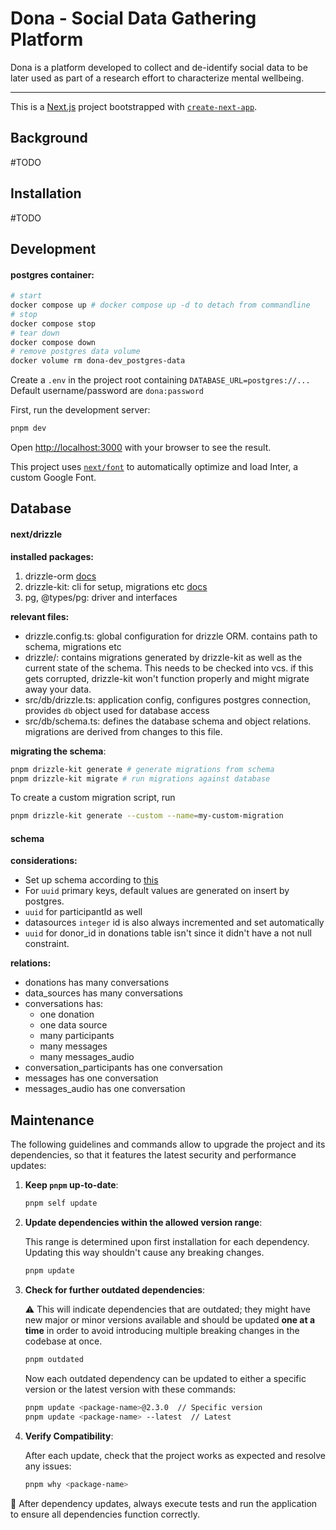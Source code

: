 # Dona - Social Data Gathering Platform
Dona is a platform developed to collect and de-identify social data to be later used as part of a research effort to characterize mental wellbeing.

---------

This is a [Next.js](https://nextjs.org/) project bootstrapped with [
`create-next-app`](https://github.com/vercel/next.js/tree/canary/packages/create-next-app).

## Background
#TODO

## Installation
#TODO

## Development

#### postgres container:
```bash
# start
docker compose up # docker compose up -d to detach from commandline
# stop
docker compose stop
# tear down
docker compose down
# remove postgres data volume
docker volume rm dona-dev_postgres-data
```

Create a `.env` in the project root containing `DATABASE_URL=postgres://...`  
Default username/password are `dona:password` 

First, run the development server:
```bash
pnpm dev
```

Open [http://localhost:3000](http://localhost:3000) with your browser to see the result.

This project uses [`next/font`](https://nextjs.org/docs/basic-features/font-optimization) to automatically optimize and
load Inter, a custom Google Font.

## Database

#### next/drizzle
__installed packages:__
1. drizzle-orm [docs](https://orm.drizzle.team/docs/overview)
2. drizzle-kit: cli for setup, migrations etc [docs](https://orm.drizzle.team/docs/kit-overview)
3. pg, @types/pg: driver and interfaces 

__relevant files:__
- drizzle.config.ts: global configuration for drizzle ORM. contains path to schema, migrations etc
- drizzle/: contains migrations generated by drizzle-kit as well as the current state of the schema. This needs to be checked into vcs. 
  if this gets corrupted, drizzle-kit won't function properly and might migrate away your data.
- src/db/drizzle.ts: application config, configures postgres connection, provides `db` object used for database access
- src/db/schema.ts: defines the database schema and object relations. migrations are derived from changes to this file. 

__migrating the schema__:
```bash
pnpm drizzle-kit generate # generate migrations from schema
pnpm drizzle-kit migrate # run migrations against database
```
To create a custom migration script, run
```bash
pnpm drizzle-kit generate --custom --name=my-custom-migration
```

#### schema
__considerations:__
- Set up schema according to [this](https://github.com/mbp-lab/dona/tree/main/conf/db/migration/default)
- For `uuid` primary keys, default values are generated on insert by postgres. 
- `uuid` for participantId as well
- datasources `integer` id is also always incremented and set automatically
- `uuid` for donor_id in donations table isn't since it didn't have a not null constraint.

__relations:__
- donations has many conversations
- data_sources has many conversations
- conversations has:
    * one donation
    * one data source
    * many participants
    * many messages
    * many messages_audio
- conversation_participants has one conversation
- messages has one conversation
- messages_audio has one conversation


## Maintenance

The following guidelines and commands allow to upgrade the project and its dependencies, so that it features the latest 
security and performance updates:

1. **Keep `pnpm` up-to-date**:
   ```bash
   pnpm self update
   ```
2. **Update dependencies within the allowed version range**:

   This range is determined upon first installation for each dependency. Updating this way shouldn't cause any breaking changes.
   ```bash
   pnpm update
   ```
   
3. **Check for further outdated dependencies**:

   ⚠️ This will indicate dependencies that are outdated; they might have new major or minor versions available and should be updated
    **one at a time** in order to avoid introducing multiple breaking changes in the codebase at once.
   ```bash
   pnpm outdated
   ```
   Now each outdated dependency can be updated to either a specific version or the latest version with these commands:
    ```bash
    pnpm update <package-name>@2.3.0  // Specific version
    pnpm update <package-name> --latest  // Latest
    ```

4. **Verify Compatibility**:

   After each update, check that the project works as expected and resolve any issues:
   ```bash
   pnpm why <package-name>
   ```

🚨 After dependency updates, always execute tests and run the application to ensure all dependencies function correctly.
